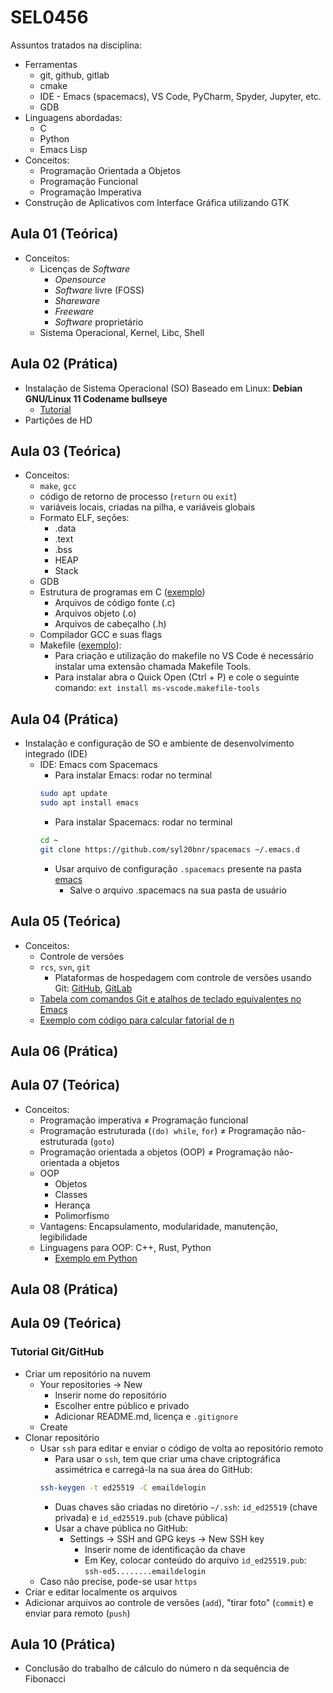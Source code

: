 # SEL0456

Assuntos tratados na disciplina:
- Ferramentas
  - git, github, gitlab
  - cmake
  - IDE - Emacs (spacemacs), VS Code, PyCharm, Spyder, Jupyter, etc.
  - GDB
- Linguagens abordadas:
  - C
  - Python
  - Emacs Lisp
- Conceitos:
  - Programação Orientada a Objetos
  - Programação Funcional
  - Programação Imperativa
- Construção de Aplicativos com Interface Gráfica utilizando GTK

## Aula 01 (Teórica)
- Conceitos:
  - Licenças de _Software_
    - _Opensource_
    - _Software_ livre (FOSS)
    - _Shareware_
    - _Freeware_
    - _Software_ proprietário
  - Sistema Operacional, Kernel, Libc, Shell

## Aula 02 (Prática)
- Instalação de Sistema Operacional (SO) Baseado em Linux: **Debian GNU/Linux 11 Codename bullseye**
  - [Tutorial](aula-02/README.md)
- Partições de HD

## Aula 03 (Teórica)
- Conceitos:
  - `make`, `gcc`
  - código de retorno de processo (`return` ou `exit`)
  - variáveis locais, criadas na pilha, e variáveis globais
  - Formato ELF, seções:
    - .data
    - .text
    - .bss
    - HEAP
    - Stack
  - GDB
  - Estrutura de programas em C  ([exemplo](aula-03/exemplo-asm.c))
    - Arquivos de código fonte (.c)
	- Arquivos objeto (.o)
	- Arquivos de cabeçalho (.h)
  - Compilador GCC e suas flags
  - Makefile ([exemplo](aula-03/Makefile)):
    - Para criação e utilização do makefile no VS Code é necessário instalar uma extensão chamada Makefile Tools.
    - Para instalar abra o Quick Open (Ctrl + P) e cole o seguinte comando:
    `ext install ms-vscode.makefile-tools`

## Aula 04 (Prática)
- Instalação e configuração de SO e ambiente de desenvolvimento integrado (IDE)
  - IDE: Emacs com Spacemacs
    - Para instalar Emacs: rodar no terminal
    ```bash
    sudo apt update
    sudo apt install emacs
    ```
    - Para instalar Spacemacs: rodar no terminal
    ```bash
    cd ~
    git clone https://github.com/syl20bnr/spacemacs ~/.emacs.d
    ```
    - Usar arquivo de configuração `.spacemacs` presente na pasta [emacs](emacs/.spacemacs)
      - Salve o arquivo .spacemacs na sua pasta de usuário

## Aula 05 (Teórica)
- Conceitos:
  - Controle de versões
  - `rcs`, `svn`, `git`
    - Plataformas de hospedagem com controle de versões usando Git: [GitHub](https://github.com/), [GitLab](https://about.gitlab.com/)
  - [Tabela com comandos Git e atalhos de teclado equivalentes no Emacs](aula-05/README.md)
  - [Exemplo com código para calcular fatorial de n](fact/)

## Aula 06 (Prática)

## Aula 07 (Teórica)
- Conceitos:
  - Programação imperativa $\neq$ Programação funcional
  - Programação estruturada (`(do) while`, `for`) $\neq$ Programação não-estruturada (`goto`)
  - Programação orientada a objetos (OOP) $\neq$ Programação não-orientada a objetos
  - OOP
    - Objetos
    - Classes
    - Herança
    - Polimorfismo
  - Vantagens: Encapsulamento, modularidade, manutenção, legibilidade
  - Linguagens para OOP: C++, Rust, Python
    - [Exemplo em Python](oop-python/range.py)

## Aula 08 (Prática)

## Aula 09 (Teórica)

### Tutorial Git/GitHub
- Criar um repositório na nuvem
  - Your repositories -> New
    - Inserir nome do repositório
    - Escolher entre público e privado
    - Adicionar README.md, licença e `.gitignore`
  - Create
- Clonar repositório
  - Usar `ssh` para editar e enviar o código de volta ao repositório remoto
    - Para usar o `ssh`, tem que criar uma chave criptográfica assimétrica e carregá-la na sua área do GitHub:
    ```bash
    ssh-keygen -t ed25519 -C emaildelogin
    ```
    - Duas chaves são criadas no diretório `~/.ssh`: `id_ed25519` (chave privada) e `id_ed25519.pub` (chave pública)
    - Usar a chave pública no GitHub:
      - Settings -> SSH and GPG keys -> New SSH key
        - Inserir nome de identificação da chave
        - Em Key, colocar conteúdo do arquivo `id_ed25519.pub`: `ssh-ed5........emaildelogin`
  - Caso não precise, pode-se usar `https`
- Criar e editar localmente os arquivos
- Adicionar arquivos ao controle de versões (`add`), "tirar foto" (`commit`) e enviar para remoto (`push`)

## Aula 10 (Prática)
- Conclusão do trabalho de cálculo do número n da sequência de Fibonacci
